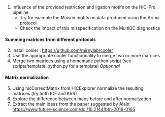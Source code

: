 
1. Influence of the provided restriction and ligation motifs on the HiC-Pro pipeline  
   - Try for example the Maison motifs on data produced using the Arima protocol
   - Check the impact of this misspecification on the MultiQC diagnostics

#### Summing matrices from different protocols

2. Install cooler : https://github.com/mirnylab/cooler
3. Use the appropriate cooler functionnality to merge two or more matrices
4. Merge two matrices using a homemade python script (see scripts/template_python.py for a template) *Optionnal*

#### Matrix normalization

5. Using hicCorrectMatrix from HiCExplorer normalize the resulting matrices (try both ICE and KRR)
6. Explore the difference between maps before and after normalization
7. Extract the main ideas from the paper suggested by Alain: https://www.future-science.com/doi/10.2144/btn-2019-0105
